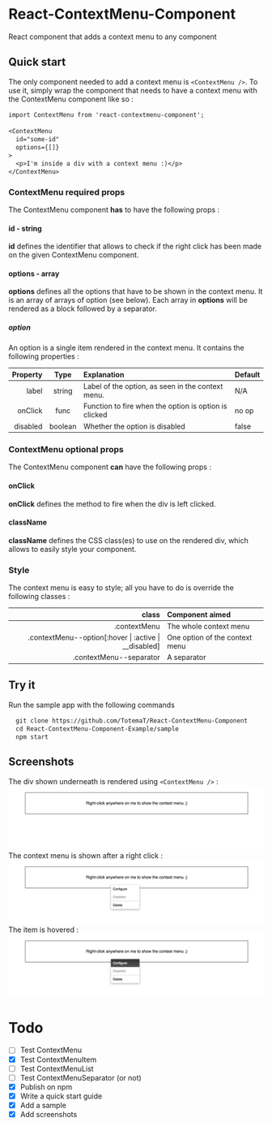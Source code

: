 # React-ContextMenu-Component

React component that adds a context menu to any component

## Quick start
The only component needed to add a context menu is `<ContextMenu />`. To use it, simply wrap the component that needs to have a context menu with the ContextMenu component like so :

```
import ContextMenu from 'react-contextmenu-component';

<ContextMenu
  id="some-id"
  options={[]}
>
  <p>I'm inside a div with a context menu :)</p>
</ContextMenu>
```

### ContextMenu required props

The ContextMenu component **has** to have the following props :

#### id - string

**id** defines the identifier that allows to check if the right click has been made on the given ContextMenu component.

#### options - array

**options** defines all the options that have to be shown in the context menu. It is an array of arrays of option (see below). Each array in **options** will be rendered as a block followed by a separator.

##### option
An option is a single item rendered in the context menu. It contains the following properties :

| Property | Type    | Explanation                                           | Default |
| -------: | :-----: | :---------------------------------------------------- | :------ |
| label    | string  | Label of the option, as seen in the context menu.     | N/A     |
| onClick  | func    | Function to fire when the option is option is clicked | no op   |
| disabled | boolean | Whether the option is disabled                        | false   |


### ContextMenu optional props

The ContextMenu component **can** have the following props :

#### onClick

**onClick** defines the method to fire when the div is left clicked.

#### className

**className** defines the CSS class(es) to use on the rendered div, which allows to easily style your component.

### Style

The context menu is easy to style; all you have to do is override the following classes :

| class | Component aimed |
|-----: | :-------------- |
| .contextMenu | The whole context menu |
| .contextMenu--option[:hover &#124; :active &#124; __disabled] | One option of the context menu |
| .contextMenu--separator | A separator |

## Try it

Run the sample app with the following commands

```
  git clone https://github.com/TotemaT/React-ContextMenu-Component
  cd React-ContextMenu-Component-Example/sample
  npm start
```

## Screenshots

The div shown underneath is rendered using `<ContextMenu />` :
![Context Menu before click](./sample/screenshots/1-before.png "Context Menu before click")
The context menu is shown after a right click :
![Context Menu after right click](./sample/screenshots/2-shown.png "Context Menu after click")
The item is hovered :
![Context Menu item hovered](./sample/screenshots/3-selected.png "Context Menu item hovered")

# Todo

- [ ] Test ContextMenu
- [X] Test ContextMenuItem
- [ ] Test ContextMenuList
- [ ] Test ContextMenuSeparator (or not)
- [X] Publish on npm
- [X] Write a quick start guide
- [X] Add a sample
- [X] Add screenshots
